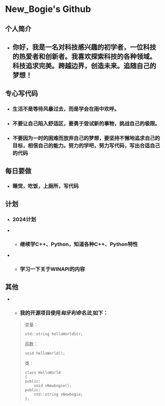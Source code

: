 # **New_Bogie's Github**

## **个人简介**

- ## **你好，我是一名对科技感兴趣的初学者，一位科技的热爱者和创新者。我喜欢探索科技的各种领域。科技追求完美。跨越边界，创造未来。追随自己的梦想！**

## **专心写代码**

- ### **生活不是等待风暴过去，而是学会在雨中欢呼。**
- ### **不要让自己陷入舒适区，要勇于尝试新的事物，挑战自己的极限。**
- ### **不要因为一时的困难而放弃自己的梦想，要坚持不懈地追求自己的目标，相信自己的能力。努力的学吧，努力写代码，写出合适自己的代码**

## **每日要做**

- ### **睡觉，吃饭，上厕所，写代码**

## **计划**

- ### **2024计划**
- * ### **继续学C++、Python，知道各种C++、Python特性**
- * ### **学习一下关于WINAPI的内容**

## **其他**

- * ### **我的开源项目使用*匈牙利命名法*,如下：**
  
  > 变量：
  > 
  > ```
  > std::string helloWorldStr;
  > ```
  > 
  > 函数：
  > 
  > ```
  > void helloWorld();
  > ```
  > 
  > 类：
  > 
  > ```
  > class HelloWorld
  > {
  > public:
  > 	void vNewbogie();
  > public:
  > 	std::string sNewbogie;
  > };
  > ```


